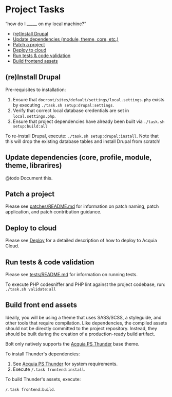 # Project Tasks

“how do I _____ on my local machine?”

* [(re)Install Drupal](#install-drupal)
* [Update dependencies (module, theme, core, etc.)](#update-dependency)
* [Patch a project](#patch)
* [Deploy to cloud](#deploy)
* [Run tests & code validation](#tests)
* [Build frontend assets](#frontend)

## <a name="install-drupal"></a>(re)Install Drupal

Pre-requisites to installation:

1. Ensure that `docroot/sites/default/settings/local.settings.php` exists by 
  executing `./task.sh setup:drupal:settings`. 
1. Verify that correct local database credentials are set in 
  `local.settings.php`.
1. Ensure that project dependencies have already been built via 
  `./task.sh setup:build:all`
   
To re-install Drupal, execute: `./task.sh setup:drupal:install`. Note that this
will drop the existing database tables and install Drupal from scratch!

## <a name="update-dependency"></a>Update dependencies (core, profile, module, theme, librarires)

@todo Document this.

## <a name="patch"></a>Patch a project

Please see [patches/README.md](../patches/README.md) for information on patch 
naming, patch application, and patch contribution guidance.

## <a name="deploy"></a>Deploy to cloud

Please see [Deploy](deploy.md) for a detailed description of how to deploy to
 Acquia Cloud.

## <a name="tests"></a>Run tests & code validation

Please see [tests/README.md](../tests/README.md) for information on running
tests.

To execute PHP codesniffer and PHP lint against the project codebase, run:
`./task.sh validate:all`

## <a name="frontend"></a>Build front end assets

Ideally, you will be using a theme that uses SASS/SCSS, a styleguide, and other
tools that require compilation. Like dependencies, the compiled assets should
not be directly committed to the project repository. Instead, they should be 
built during the creation of a production-ready build artifact.

Bolt only natively supports the [Acquia PS Thunder](https://github.com/acquia-pso/thunder)
base theme.

To install Thunder's dependencies:

1. See [Acquia PS Thunder](https://github.com/acquia-pso/thunder) for system requirements. 
1. Execute `/.task frontend:install`.

To build Thunder's assets, execute:

`/.task frontend:build`.

